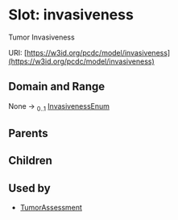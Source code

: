 
# Slot: invasiveness


Tumor Invasiveness

URI: [https://w3id.org/pcdc/model/invasiveness](https://w3id.org/pcdc/model/invasiveness)


## Domain and Range

None &#8594;  <sub>0..1</sub> [InvasivenessEnum](InvasivenessEnum.md)

## Parents


## Children


## Used by

 * [TumorAssessment](TumorAssessment.md)
